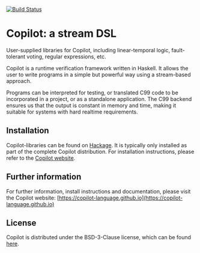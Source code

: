 [![Build Status](https://travis-ci.org/Copilot-Language/copilot.svg?branch=master)](https://travis-ci.org/Copilot-Language/copilot)

# Copilot: a stream DSL
User-supplied libraries for Copilot, including linear-temporal logic,
fault-tolerant voting, regular expressions, etc.

Copilot is a runtime verification framework written in Haskell. It allows the
user to write programs in a simple but powerful way using a stream-based
approach.

Programs can be interpreted for testing, or translated C99 code to be
incorporated in a project, or as a standalone application. The C99 backend
ensures us that the output is constant in memory and time, making it suitable
for systems with hard realtime requirements.


## Installation
Copilot-libraries can be found on
[Hackage](https://hackage.haskell.org/package/copilot-libraries). It is typically
only installed as part of the complete Copilot distribution. For installation
instructions, please refer to the [Copilot
website](https://copilot-language.github.io).


## Further information
For further information, install instructions and documentation, please visit
the Copilot website:
[https://copilot-language.github.io](https://copilot-language.github.io)


## License
Copilot is distributed under the BSD-3-Clause license, which can be found
[here](https://raw.githubusercontent.com/Copilot-Language/copilot/master/LICENSE).
